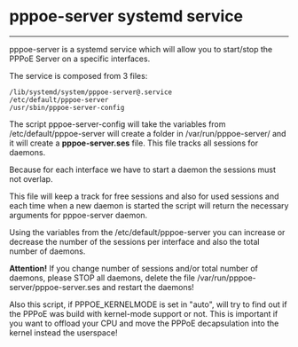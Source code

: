 # pppoe-server systemd service
------------------------------------

pppoe-server is a systemd service which will allow you to start/stop the PPPoE Server
on a specific interfaces.

The service is composed from 3 files:

```
/lib/systemd/system/pppoe-server@.service
/etc/default/pppoe-server
/usr/sbin/pppoe-server-config
```

The script pppoe-server-config will take the variables from /etc/default/pppoe-server will 
create a folder in /var/run/pppoe-server/ and it will create a **pppoe-server.ses** file. 
This file tracks all sessions for daemons.

Because for each interface we have to start a daemon the sessions must not overlap.

This file will keep a track for free sessions and also for used sessions and each time 
when a new daemon is started the script will return the necessary arguments for 
pppoe-server daemon.

Using the variables from the /etc/default/pppoe-server you can increase or decrease 
the number of the sessions per interface and also the total number of daemons.

**Attention!** If you change number of sessions and/or total number of daemons, 
please STOP all daemons, delete the file /var/run/pppoe-server/pppoe-server.ses 
and restart the daemons!

Also this script, if PPPOE_KERNELMODE is set in "auto", will try to find out if the 
PPPoE was build with kernel-mode support or not. This is important if you want to 
offload your CPU and move the PPPoE decapsulation into the kernel instead the userspace!

